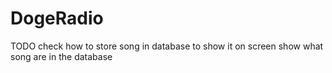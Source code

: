 # DogeRadio

TODO
check how to store song in database to show it on screen
show what song are in the database
